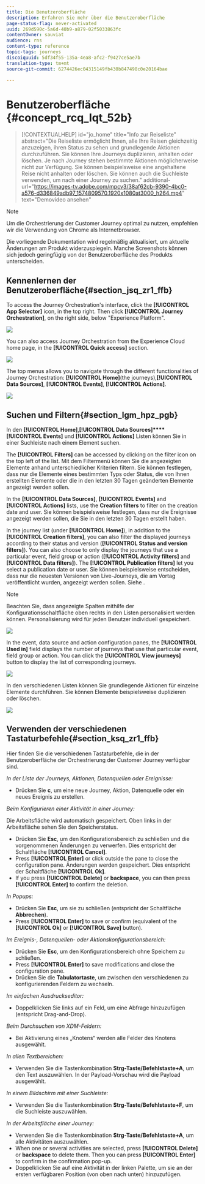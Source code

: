 ```yaml
---
title: Die Benutzeroberfläche
description: Erfahren Sie mehr über die Benutzeroberfläche
page-status-flag: never-activated
uuid: 269d590c-5a6d-40b9-a879-02f5033863fc
contentOwner: sauviat
audience: rns
content-type: reference
topic-tags: journeys
discoiquuid: 5df34f55-135a-4ea8-afc2-f9427ce5ae7b
translation-type: tm+mt
source-git-commit: 6274426ec04315149fb430b847498c0e20164bae

---
```



# Benutzeroberfläche {#concept_rcq_lqt_52b}


>[!CONTEXTUALHELP]
>id=&quot;jo_home&quot;
>title=&quot;Info zur Reiseliste&quot;
>abstract=&quot;Die Reiseliste ermöglicht Ihnen, alle Ihre Reisen gleichzeitig anzuzeigen, ihren Status zu sehen und grundlegende Aktionen durchzuführen. Sie können Ihre Journeys duplizieren, anhalten oder löschen. Je nach Journey stehen bestimmte Aktionen möglicherweise nicht zur Verfügung. Sie können beispielsweise eine angehaltene Reise nicht anhalten oder löschen. Sie können auch die Suchleiste verwenden, um nach einer Journey zu suchen.&quot;
>additional-url=&quot;https://images-tv.adobe.com/mpcv3/38af62cb-9390-4bc0-a576-d336849adb97_1574809570.1920x1080at3000_h264.mp4&quot; text=&quot;Demovideo ansehen&quot;


>[!NOTE]
>
>Um die Orchestrierung der Customer Journey optimal zu nutzen, empfehlen wir die Verwendung von Chrome als Internetbrowser.
>
>Die vorliegende Dokumentation wird regelmäßig aktualisiert, um aktuelle Änderungen am Produkt widerzuspiegeln. Manche Screenshots können sich jedoch geringfügig von der Benutzeroberfläche des Produkts unterscheiden.

## Kennenlernen der Benutzeroberfläche{#section_jsq_zr1_ffb}

To access the Journey Orchestration&#39;s interface, click the **[!UICONTROL App Selector]** icon, in the top right. Then click **[!UICONTROL Journey Orchestration]**, on the right side, below &quot;Experience Platform&quot;.

![](../assets/journey1.png)

You can also access Journey Orchestration from the Experience Cloud home page, in the **[!UICONTROL Quick access]** section.

![](../assets/journey1bis.png)

The top menus allows you to navigate through the different functionalities of Journey Orchestration: **[!UICONTROL Home]**(the journeys),**[!UICONTROL Data Sources]**, **[!UICONTROL Events]**, **[!UICONTROL Actions]**.

![](../assets/journey2.png)

## Suchen und Filtern{#section_lgm_hpz_pgb}

In den **[!UICONTROL Home]**,**[!UICONTROL Data Sources]****[!UICONTROL Events]** und **[!UICONTROL Actions]** Listen können Sie in einer Suchleiste nach einem Element suchen.

The **[!UICONTROL Filters]** can be accessed by clicking on the filter icon on the top left of the list. Mit dem Filtermenü können Sie die angezeigten Elemente anhand unterschiedlicher Kriterien filtern. Sie können festlegen, dass nur die Elemente eines bestimmten Typs oder Status, die von Ihnen erstellten Elemente oder die in den letzten 30 Tagen geänderten Elemente angezeigt werden sollen.

In the **[!UICONTROL Data Sources]**, **[!UICONTROL Events]** and **[!UICONTROL Actions]** lists, use the **Creation filters** to filter on the creation date and user. Sie können beispielsweise festlegen, dass nur die Ereignisse angezeigt werden sollen, die Sie in den letzten 30 Tagen erstellt haben.

In the journey list (under **[!UICONTROL Home]**), in addition to the **[!UICONTROL Creation filters]**, you can also filter the displayed journeys according to their status and version (**[!UICONTROL Status and version filters]**). You can also choose to only display the journeys that use a particular event, field group or action (**[!UICONTROL Activity filters]** and **[!UICONTROL Data filters]**). The **[!UICONTROL Publication filters]** let you select a publication date or user. Sie können beispielsweise entscheiden, dass nur die neuesten Versionen von Live-Journeys, die am Vortag veröffentlicht wurden, angezeigt werden sollen. Siehe [](../building-journeys/using-the-journey-designer.md).

>[!NOTE]
>
>Beachten Sie, dass angezeigte Spalten mithilfe der Konfigurationsschaltfläche oben rechts in den Listen personalisiert werden können. Personalisierung wird für jeden Benutzer individuell gespeichert.

![](../assets/journey74.png)

In the event, data source and action configuration panes, the **[!UICONTROL Used in]** field displays the number of journeys that use that particular event, field group or action. You can click the **[!UICONTROL View journeys]** button to display the list of corresponding journeys.

![](../assets/journey3bis.png)

In den verschiedenen Listen können Sie grundlegende Aktionen für einzelne Elemente durchführen. Sie können Elemente beispielsweise duplizieren oder löschen.

![](../assets/journey4.png)

## Verwenden der verschiedenen Tastaturbefehle{#section_ksq_zr1_ffb}

Hier finden Sie die verschiedenen Tastaturbefehle, die in der Benutzeroberfläche der Orchestrierung der Customer Journey verfügbar sind.

_In der Liste der Journeys, Aktionen, Datenquellen oder Ereignisse:_

* Drücken Sie **c**, um eine neue Journey, Aktion, Datenquelle oder ein neues Ereignis zu erstellen.

_Beim Konfigurieren einer Aktivität in einer Journey:_

Die Arbeitsfläche wird automatisch gespeichert. Oben links in der Arbeitsfläche sehen Sie den Speicherstatus.

* Drücken Sie **Esc**, um den Konfigurationsbereich zu schließen und die vorgenommenen Änderungen zu verwerfen. Dies entspricht der Schaltfläche **[!UICONTROL Cancel]**.
* Press **[!UICONTROL Enter]** or click outside the pane to close the configuration pane. Änderungen werden gespeichert. Dies entspricht der Schaltfläche **[!UICONTROL Ok]**.
* If you press **[!UICONTROL Delete]** or **backspace**, you can then press **[!UICONTROL Enter]** to confirm the deletion.

_In Popups:_

* Drücken Sie **Esc**, um sie zu schließen (entspricht der Schaltfläche **Abbrechen**).
* Press **[!UICONTROL Enter]** to save or confirm (equivalent of the **[!UICONTROL Ok]** or **[!UICONTROL Save]** button).

_Im Ereignis-, Datenquellen- oder Aktionskonfigurationsbereich:_

* Drücken Sie **Esc**, um den Konfigurationsbereich ohne Speichern zu schließen.
* Press **[!UICONTROL Enter]** to save modifications and close the configuration pane.
* Drücken Sie die **Tabulatortaste**, um zwischen den verschiedenen zu konfigurierenden Feldern zu wechseln.

_Im einfachen Ausdruckseditor:_

* Doppelklicken Sie links auf ein Feld, um eine Abfrage hinzuzufügen (entspricht Drag-and-Drop).

_Beim Durchsuchen von XDM-Feldern:_

* Bei Aktivierung eines „Knotens“ werden alle Felder des Knotens ausgewählt.

_In allen Textbereichen:_

* Verwenden Sie die Tastenkombination **Strg-Taste/Befehlstaste+A**, um den Text auszuwählen. In der Payload-Vorschau wird die Payload ausgewählt.

_In einem Bildschirm mit einer Suchleiste:_

* Verwenden Sie die Tastenkombination **Strg-Taste/Befehlstaste+F**, um die Suchleiste auszuwählen.

_In der Arbeitsfläche einer Journey:_

* Verwenden Sie die Tastenkombination **Strg-Taste/Befehlstaste+A**, um alle Aktivitäten auszuwählen.
* When one or several activities are selected, press **[!UICONTROL Delete]** or **backspace** to delete them. Then you can press **[!UICONTROL Enter]** to confirm in the confirmation pop-up.
* Doppelklicken Sie auf eine Aktivität in der linken Palette, um sie an der ersten verfügbaren Position (von oben nach unten) hinzuzufügen.

